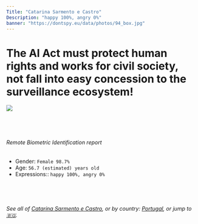 ```yaml
---
Title: "Catarina Sarmento e Castro"
Description: "happy 100%, angry 0%"
banner: "https://dontspy.eu/data/photos/94_box.jpg"
---
```


# The AI Act must protect human rights and works for civil society, not fall into easy concession to the surveillance ecosystem!

<link rel="stylesheet" type="text/css" href="/css/blog.css" />

<div class="is-fake" hidden>

_This is a **fake picture**_, we collect these anyway [because the AI Act](why-deepfake) negotiation moves in a way that would create more mess in our lives! for a longer explanation, read [The Dual Threat: How Losing the Biometric Battle Fuels Deepfake Proliferation](/blog/the-dual-threat-how-losing-the-biometric-battle-fuels-deepfake-proliferation/)

</div>

<!-- <img src="https://dontspy.eu/data/photos/54_box.jpg" /> -->
<img src="https://dontspy.eu/data/photos/94_box.jpg" />

## <br>

###### Remote Biometric Identification report

* <span class="label">Gender:</span> `Female 98.7%`
* <span class="label">Age:</span> `56.7 (estimated) years old`
* <span class="label">Expressions::</span> `happy 100%, angry 0%`

## <br>

###### See all of [Catarina Sarmento e Castro](/policymaker#Catarina%20Sarmento%20e%20Castro), or by country: [Portugal](/country#Portugal), or jump to [🇧🇬](/x/32).

## <br>